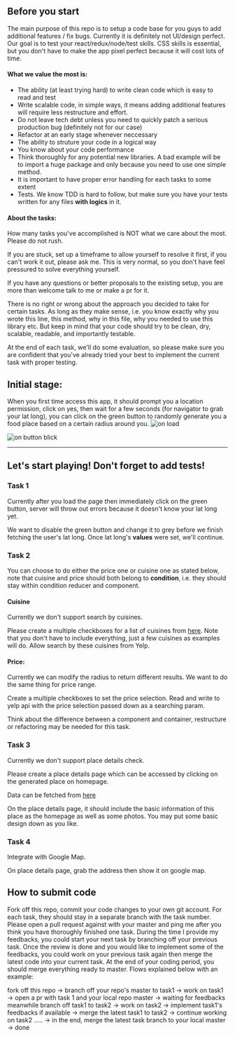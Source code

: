 ## Before you start
The main purpose of this repo is to setup a code base for you guys to add additional features / fix bugs.
Currently it is definitely not UI/design perfect. Our goal is to test your react/redux/node/test skills.
CSS skills is essential, but you don't have to make the app pixel perfect because it will cost lots of time.

#### What we value the most is:
- The ability (at least trying hard) to write clean code which is easy to read and test
- Write scalable code, in simple ways, it means adding additional features will require less restructure and effort.
- Do not leave tech debt unless you need to quickly patch a serious production bug (definitely not for our case)
- Refactor at an early stage whenever neccessary
- The ability to struture your code in a logical way
- You know about your code performance
- Think thoroughly for any potential new libraries. A bad example will be to import a huge package and only because you need to use one simple method.
- It is important to have proper error handling for each tasks to some extent
- Tests. We know TDD is hard to follow, but make sure you have your tests written for any files **with logics** in it.

#### About the tasks:
How many tasks you've accomplished is NOT what we care about the most. Please do not rush.

If you are stuck, set up a timeframe to allow yourself to resolve it first, if you can't work it out, please ask me.
This is very normal, so you don't have feel pressured to solve everything yourself.

If you have any questions or better proposals to the existing setup, you are more than welcome talk to me or make a pr for it.

There is no right or wrong about the approach you decided to take for certain tasks.
As long as they make sense, i.e. you know exactly why you wrote this line, this method, why in this file, why you needed to use this library etc.
But keep in mind that your code should try to be clean, dry, scalable, readable, and importantly testable.

At the end of each task, we'll do some evaluation, so please make sure you are confident that you've already tried your best to implement the current task with proper testing.


## Initial stage:
When you first time access this app, it should prompt you a location permission, click on yes, then wait for a few seconds (for navigator to grab your lat long), you can click on the green button to randomly generate you a food place based on a certain radius around you.
![on load](https://docs.google.com/uc?id=12ttwOeZRDUwD7vk7FiMk_OQE0U0X00gb)

![on button blick](https://docs.google.com/uc?id=1XgFa_Yu07Ca-V7Erv_BMajkRqHq09EHu)

--------------------

## Let's start playing! Don't forget to add tests!

### Task 1
Currently after you load the page then immediately click on the green button, server will throw out errors because it doesn't know your lat long yet.

We want to disable the green button and change it to grey before we finish fetching the user's lat long. Once lat long's **values** were set, we'll continue.


### Task 2
You can choose to do either the price one or cuisine one as stated below, note that cuisine and price should both belong to **condition**, i.e. they should stay within condition reducer and component. 

#### Cuisine
Currently we don't support search by cuisines.

Please create a multiple checkboxes for a list of cuisines from [here](https://www.yelp.com.au/developers/documentation/v3/all_category_list). Note that you don't have to include everything, just a few cuisines as examples will do. Allow search by these cuisines from Yelp.

#### Price:
Currently we can modify the radius to return different results. We want to do the same thing for price range.

Create a multiple checkboxes to set the price selection. Read and write to yelp api with the price selection passed down as a searching param.

Think about the difference between a component and container, restructure or refactoring may be needed for this task.

### Task 3
Currently we don't support place details check.

Please create a place details page which can be accessed by clicking on the generated place on homepage. 

Data can be fetched from [here](https://www.yelp.com.au/developers/documentation/v3/business)

On the place details page, it should include the basic information of this place as the homepage as well as some photos. You may put some basic design down as you like.

### Task 4
Integrate with Google Map.

On place details page, grab the address then show it on google map. 

## How to submit code
Fork off this repo, commit your code changes to your own git account. For each task, they should stay in a separate branch with the task number. Please open a pull request against with your master and ping me after you think you have thoroughly finished one task. During the time I provide my feedbacks, you could start your next task by branching off your previous task. Once the review is done and you would like to implement some of the feedbacks, you could work on your previous task again then merge the latest code into your current task. At the end of your coding period, you should merge everything ready to master. Flows explained below with an example:

fork off this repo -> branch off your repo's master to task1 -> work on task1 -> open a pr with task 1 and your local repo master -> waiting for feedbacks meanwhile branch off task1 to task2 -> work on task2 -> implement task1's feedbacks if available -> merge the latest task1 to task2 -> continue working on task2 ..... -> in the end, merge the latest task branch to your local master -> done


